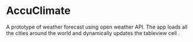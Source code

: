 # AccuClimate
A prototype of weather forecast using open weather API. The app loads all the cities around the world and dynamically updates the tableview cell .
